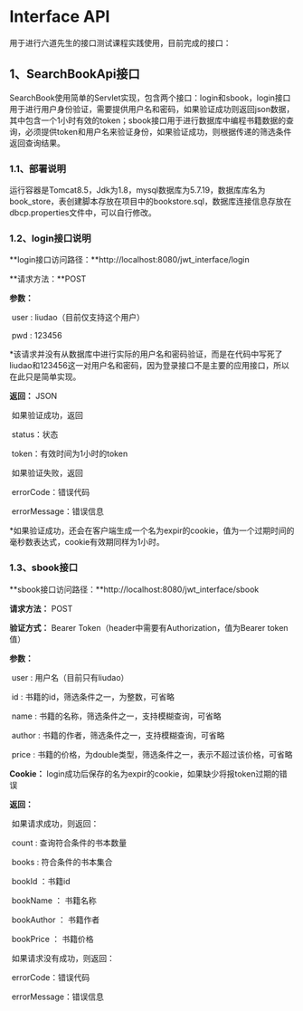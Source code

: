 # Interface API
用于进行六道先生的接口测试课程实践使用，目前完成的接口：

## 1、SearchBookApi接口

​	SearchBook使用简单的Servlet实现，包含两个接口：login和sbook，login接口用于进行用户身份验证，需要提供用户名和密码，如果验证成功则返回json数据，其中包含一个1小时有效的token；sbook接口用于进行数据库中编程书籍数据的查询，必须提供token和用户名来验证身份，如果验证成功，则根据传递的筛选条件返回查询结果。

### 1.1、部署说明

​	运行容器是Tomcat8.5，Jdk为1.8，mysql数据库为5.7.19，数据库库名为book_store，表创建脚本存放在项目中的bookstore.sql，数据库连接信息存放在dbcp.properties文件中，可以自行修改。

### 1.2、login接口说明

**login接口访问路径：**http://localhost:8080/jwt_interface/login

**请求方法：**POST

**参数：**

​	user : liudao（目前仅支持这个用户）

​	pwd : 123456

*该请求并没有从数据库中进行实际的用户名和密码验证，而是在代码中写死了liudao和123456这一对用户名和密码，因为登录接口不是主要的应用接口，所以在此只是简单实现。

**返回：** JSON

​	如果验证成功，返回

​		status：状态

​		token：有效时间为1小时的token

​	如果验证失败，返回

​		errorCode：错误代码

​		errorMessage：错误信息

*如果验证成功，还会在客户端生成一个名为expir的cookie，值为一个过期时间的毫秒数表达式，cookie有效期同样为1小时。

### 1.3、sbook接口

**sbook接口访问路径：**http://localhost:8080/jwt_interface/sbook

**请求方法：** POST

**验证方式：** Bearer Token（header中需要有Authorization，值为Bearer token值）

**参数：**

​	user : 用户名（目前只有liudao）

​	id : 书籍的id，筛选条件之一，为整数，可省略

​	name : 书籍的名称，筛选条件之一，支持模糊查询，可省略

​	author : 书籍的作者，筛选条件之一，支持模糊查询，可省略

​	price : 书籍的价格，为double类型，筛选条件之一，表示不超过该价格，可省略

**Cookie：** login成功后保存的名为expir的cookie，如果缺少将报token过期的错误

**返回：**

​	如果请求成功，则返回：

​		count : 查询符合条件的书本数量

​		books :  符合条件的书本集合

​			bookId ：书籍id

​			bookName ： 书籍名称

​			bookAuthor ： 书籍作者

​			bookPrice ： 书籍价格 

​	如果请求没有成功，则返回：

​		errorCode：错误代码

​		errorMessage：错误信息
